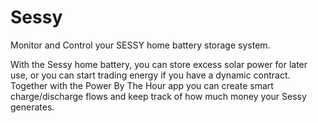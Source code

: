 # Sessy

Monitor and Control your SESSY home battery storage system.

With the Sessy home battery, you can store excess solar power for later use, or you can start trading energy if you have a dynamic contract. Together with the Power By The Hour app you can create smart charge/discharge flows and keep track of how much money your Sessy generates.
